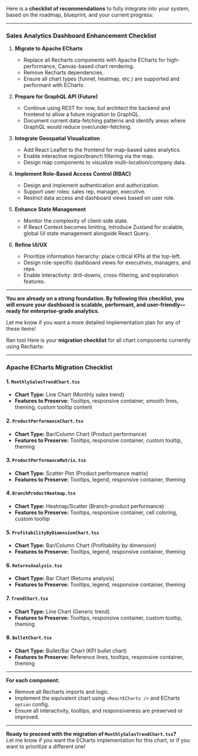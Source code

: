 Here is a **checklist of recommendations** to fully integrate into your system, based on the roadmap, blueprint, and your current progress:

---

### **Sales Analytics Dashboard Enhancement Checklist**

1. **Migrate to Apache ECharts**
   - Replace all Recharts components with Apache ECharts for high-performance, Canvas-based chart rendering.
   - Remove Recharts dependencies.
   - Ensure all chart types (funnel, heatmap, etc.) are supported and performant with ECharts.

2. **Prepare for GraphQL API (Future)**
   - Continue using REST for now, but architect the backend and frontend to allow a future migration to GraphQL.
   - Document current data-fetching patterns and identify areas where GraphQL would reduce over/under-fetching.

3. **Integrate Geospatial Visualization**
   - Add React Leaflet to the frontend for map-based sales analytics.
   - Enable interactive region/branch filtering via the map.
   - Design map components to visualize multi-location/company data.

4. **Implement Role-Based Access Control (RBAC)**
   - Design and implement authentication and authorization.
   - Support user roles: sales rep, manager, executive.
   - Restrict data access and dashboard views based on user role.

5. **Enhance State Management**
   - Monitor the complexity of client-side state.
   - If React Context becomes limiting, introduce Zustand for scalable, global UI state management alongside React Query.

6. **Refine UI/UX**
   - Prioritize information hierarchy: place critical KPIs at the top-left.
   - Design role-specific dashboard views for executives, managers, and reps.
   - Enable interactivity: drill-downs, cross-filtering, and exploration features.

---

**You are already on a strong foundation. By following this checklist, you will ensure your dashboard is scalable, performant, and user-friendly—ready for enterprise-grade analytics.**

Let me know if you want a more detailed implementation plan for any of these items!

Ran tool
Here is your **migration checklist** for all chart components currently using Recharts:

---

### **Apache ECharts Migration Checklist**

#### 1. `MonthlySalesTrendChart.tsx`
- **Chart Type:** Line Chart (Monthly sales trend)
- **Features to Preserve:** Tooltips, responsive container, smooth lines, theming, custom tooltip content

#### 2. `ProductPerformanceChart.tsx`
- **Chart Type:** Bar/Column Chart (Product performance)
- **Features to Preserve:** Tooltips, responsive container, custom tooltip, theming

#### 3. `ProductPerformanceMatrix.tsx`
- **Chart Type:** Scatter Plot (Product performance matrix)
- **Features to Preserve:** Tooltips, legend, responsive container, theming

#### 4. `BranchProductHeatmap.tsx`
- **Chart Type:** Heatmap/Scatter (Branch-product performance)
- **Features to Preserve:** Tooltips, responsive container, cell coloring, custom tooltip

#### 5. `ProfitabilityByDimensionChart.tsx`
- **Chart Type:** Bar/Column Chart (Profitability by dimension)
- **Features to Preserve:** Tooltips, legend, responsive container, theming

#### 6. `ReturnsAnalysis.tsx`
- **Chart Type:** Bar Chart (Returns analysis)
- **Features to Preserve:** Tooltips, legend, responsive container, theming

#### 7. `TrendChart.tsx`
- **Chart Type:** Line Chart (Generic trend)
- **Features to Preserve:** Tooltips, responsive container, custom tooltip, theming

#### 8. `BulletChart.tsx`
- **Chart Type:** Bullet/Bar Chart (KPI bullet chart)
- **Features to Preserve:** Reference lines, tooltips, responsive container, theming

---

**For each component:**
- Remove all Recharts imports and logic.
- Implement the equivalent chart using `<ReactECharts />` and ECharts `option` config.
- Ensure all interactivity, tooltips, and responsiveness are preserved or improved.

---

**Ready to proceed with the migration of `MonthlySalesTrendChart.tsx`?**  
Let me know if you want the ECharts implementation for this chart, or if you want to prioritize a different one!